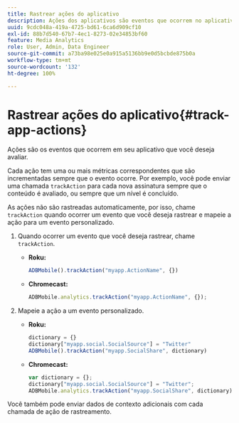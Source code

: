 ```yaml
---
title: Rastrear ações do aplicativo
description: Ações dos aplicativos são eventos que ocorrem no aplicativo que você deseja avaliar.
uuid: 9cdc048a-419a-4725-bd61-6ca6d909cf10
exl-id: 88b7d540-67b7-4ec1-8273-02e34853bf60
feature: Media Analytics
role: User, Admin, Data Engineer
source-git-commit: a73ba98e025e0a915a5136bb9e0d5bcbde875b0a
workflow-type: tm+mt
source-wordcount: '132'
ht-degree: 100%

---
```


# Rastrear ações do aplicativo{#track-app-actions}

Ações são os eventos que ocorrem em seu aplicativo que você deseja avaliar.

Cada ação tem uma ou mais métricas correspondentes que são incrementadas sempre que o evento ocorre. Por exemplo, você pode enviar uma chamada `trackAction` para cada nova assinatura sempre que o conteúdo é avaliado, ou sempre que um nível é concluído.

As ações não são rastreadas automaticamente, por isso, chame `trackAction` quando ocorrer um evento que você deseja rastrear e mapeie a ação para um evento personalizado.

1. Quando ocorrer um evento que você deseja rastrear, chame `trackAction`.

   * **Roku:**

     ```js
     ADBMobile().trackAction("myapp.ActionName", {})
     ```

   * **Chromecast:**

     ```js
     ADBMobile.analytics.trackAction("myapp.ActionName", {});
     ```

1. Mapeie a ação a um evento personalizado.

   * **Roku:**

     ```js
     dictionary = {} 
     dictionary["myapp.social.SocialSource"] = "Twitter"  
     ADBMobile().trackAction("myapp.SocialShare", dictionary)
     ```

   * **Chromecast:**

     ```js
     var dictionary = {}; 
     dictionary["myapp.social.SocialSource"] = "Twitter"; 
     ADBMobile.analytics.trackAction("myapp.SocialShare", dictionary);
     ```

Você também pode enviar dados de contexto adicionais com cada chamada de ação de rastreamento.
